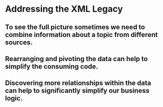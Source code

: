 # Addressing the XML Legacy




## To see the full picture sometimes we need to combine information about a topic from different sources.


## Rearranging and pivoting the data can help to simplify the consuming code.


## Discovering more relationships within the data can help to significantly simplify our business logic.




